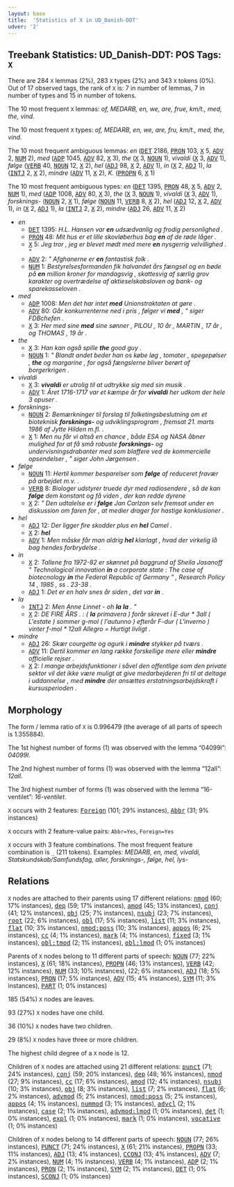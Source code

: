```yaml
---
layout: base
title:  'Statistics of X in UD_Danish-DDT'
udver: '2'
---
```


## Treebank Statistics: UD_Danish-DDT: POS Tags: `X`

There are 284 `X` lemmas (2%), 283 `X` types (2%) and 343 `X` tokens (0%).
Out of 17 observed tags, the rank of `X` is: 7 in number of lemmas, 7 in number of types and 15 in number of tokens.

The 10 most frequent `X` lemmas: <em>of, MEDARB, en, we, are, frue, km/t., med, the, vind.</em>

The 10 most frequent `X` types:  <em>of, MEDARB, en, we, are, fru, km/t., med, the, vind.</em>

The 10 most frequent ambiguous lemmas: <em>en</em> (<tt><a href="da_ddt-pos-DET.html">DET</a></tt> 2186, <tt><a href="da_ddt-pos-PRON.html">PRON</a></tt> 103, <tt><a href="da_ddt-pos-X.html">X</a></tt> 5, <tt><a href="da_ddt-pos-ADV.html">ADV</a></tt> 2, <tt><a href="da_ddt-pos-NUM.html">NUM</a></tt> 2), <em>med</em> (<tt><a href="da_ddt-pos-ADP.html">ADP</a></tt> 1045, <tt><a href="da_ddt-pos-ADV.html">ADV</a></tt> 82, <tt><a href="da_ddt-pos-X.html">X</a></tt> 3), <em>the</em> (<tt><a href="da_ddt-pos-X.html">X</a></tt> 3, <tt><a href="da_ddt-pos-NOUN.html">NOUN</a></tt> 1), <em>vivaldi</em> (<tt><a href="da_ddt-pos-X.html">X</a></tt> 3, <tt><a href="da_ddt-pos-ADV.html">ADV</a></tt> 1), <em>følge</em> (<tt><a href="da_ddt-pos-VERB.html">VERB</a></tt> 40, <tt><a href="da_ddt-pos-NOUN.html">NOUN</a></tt> 12, <tt><a href="da_ddt-pos-X.html">X</a></tt> 2), <em>hel</em> (<tt><a href="da_ddt-pos-ADJ.html">ADJ</a></tt> 98, <tt><a href="da_ddt-pos-X.html">X</a></tt> 2, <tt><a href="da_ddt-pos-ADV.html">ADV</a></tt> 1), <em>in</em> (<tt><a href="da_ddt-pos-X.html">X</a></tt> 2, <tt><a href="da_ddt-pos-ADJ.html">ADJ</a></tt> 1), <em>la</em> (<tt><a href="da_ddt-pos-INTJ.html">INTJ</a></tt> 2, <tt><a href="da_ddt-pos-X.html">X</a></tt> 2), <em>mindre</em> (<tt><a href="da_ddt-pos-ADV.html">ADV</a></tt> 11, <tt><a href="da_ddt-pos-X.html">X</a></tt> 2), <em>K.</em> (<tt><a href="da_ddt-pos-PROPN.html">PROPN</a></tt> 6, <tt><a href="da_ddt-pos-X.html">X</a></tt> 1)

The 10 most frequent ambiguous types:  <em>en</em> (<tt><a href="da_ddt-pos-DET.html">DET</a></tt> 1395, <tt><a href="da_ddt-pos-PRON.html">PRON</a></tt> 48, <tt><a href="da_ddt-pos-X.html">X</a></tt> 5, <tt><a href="da_ddt-pos-ADV.html">ADV</a></tt> 2, <tt><a href="da_ddt-pos-NUM.html">NUM</a></tt> 1), <em>med</em> (<tt><a href="da_ddt-pos-ADP.html">ADP</a></tt> 1008, <tt><a href="da_ddt-pos-ADV.html">ADV</a></tt> 80, <tt><a href="da_ddt-pos-X.html">X</a></tt> 3), <em>the</em> (<tt><a href="da_ddt-pos-X.html">X</a></tt> 3, <tt><a href="da_ddt-pos-NOUN.html">NOUN</a></tt> 1), <em>vivaldi</em> (<tt><a href="da_ddt-pos-X.html">X</a></tt> 3, <tt><a href="da_ddt-pos-ADV.html">ADV</a></tt> 1), <em>forsknings-</em> (<tt><a href="da_ddt-pos-NOUN.html">NOUN</a></tt> 2, <tt><a href="da_ddt-pos-X.html">X</a></tt> 1), <em>følge</em> (<tt><a href="da_ddt-pos-NOUN.html">NOUN</a></tt> 11, <tt><a href="da_ddt-pos-VERB.html">VERB</a></tt> 8, <tt><a href="da_ddt-pos-X.html">X</a></tt> 2), <em>hel</em> (<tt><a href="da_ddt-pos-ADJ.html">ADJ</a></tt> 12, <tt><a href="da_ddt-pos-X.html">X</a></tt> 2, <tt><a href="da_ddt-pos-ADV.html">ADV</a></tt> 1), <em>in</em> (<tt><a href="da_ddt-pos-X.html">X</a></tt> 2, <tt><a href="da_ddt-pos-ADJ.html">ADJ</a></tt> 1), <em>la</em> (<tt><a href="da_ddt-pos-INTJ.html">INTJ</a></tt> 2, <tt><a href="da_ddt-pos-X.html">X</a></tt> 2), <em>mindre</em> (<tt><a href="da_ddt-pos-ADJ.html">ADJ</a></tt> 26, <tt><a href="da_ddt-pos-ADV.html">ADV</a></tt> 11, <tt><a href="da_ddt-pos-X.html">X</a></tt> 2)


* <em>en</em>
  * <tt><a href="da_ddt-pos-DET.html">DET</a></tt> 1395: <em>H.L. Hansen var <b>en</b> udsædvanlig og frodig personlighed .</em>
  * <tt><a href="da_ddt-pos-PRON.html">PRON</a></tt> 48: <em>Mit hus er et lille skovløberhus bag <b>en</b> af de røde låger .</em>
  * <tt><a href="da_ddt-pos-X.html">X</a></tt> 5: <em>Jeg tror , jeg er blevet mødt med mere <b>en</b> nysgerrig velvillighed . "</em>
  * <tt><a href="da_ddt-pos-ADV.html">ADV</a></tt> 2: <em>" Afghanerne er <b>en</b> fantastisk folk .</em>
  * <tt><a href="da_ddt-pos-NUM.html">NUM</a></tt> 1: <em>Bestyrelsesformanden fik halvandet års fængsel og en bøde på <b>en</b> million kroner for mandagsvig , skattesvig af særlig grov karakter og overtrædelse af aktieselskabsloven og bank- og sparekasseloven .</em>
* <em>med</em>
  * <tt><a href="da_ddt-pos-ADP.html">ADP</a></tt> 1008: <em>Men det har intet <b>med</b> Unionstraktaten at gøre .</em>
  * <tt><a href="da_ddt-pos-ADV.html">ADV</a></tt> 80: <em>Går konkurrenterne ned i pris , følger vi <b>med</b> , " siger FDBchefen .</em>
  * <tt><a href="da_ddt-pos-X.html">X</a></tt> 3: <em>Her med sine <b>med</b> sine sønner , PILOU , 10 år , MARTIN , 17 år , og THOMAS , 19 år .</em>
* <em>the</em>
  * <tt><a href="da_ddt-pos-X.html">X</a></tt> 3: <em>Han kan også spille <b>the</b> good guy .</em>
  * <tt><a href="da_ddt-pos-NOUN.html">NOUN</a></tt> 1: <em>" Blandt andet beder han os købe løg , tomater , spegepølser , <b>the</b> og margarine , for også fængslerne bliver berørt af borgerkrigen .</em>
* <em>vivaldi</em>
  * <tt><a href="da_ddt-pos-X.html">X</a></tt> 3: <em><b>vivaldi</b> er utrolig til at udtrykke sig med sin musik .</em>
  * <tt><a href="da_ddt-pos-ADV.html">ADV</a></tt> 1: <em>Året 1716-1717 var et kæmpe år for <b>vivaldi</b> her udkom der hele 3 opuser .</em>
* <em>forsknings-</em>
  * <tt><a href="da_ddt-pos-NOUN.html">NOUN</a></tt> 2: <em>Bemærkninger til forslag til folketingsbeslutning om et bioteknisk <b>forsknings-</b> og udviklingsprogram , fremsat 21. marts 1986 af Jytte Hilden m.fl. .</em>
  * <tt><a href="da_ddt-pos-X.html">X</a></tt> 1: <em>Men nu får vi altså en chance , både ESA og NASA åbner mulighed for at få små robuste <b>forsknings-</b> og undervisningsdrabanter med som blaffere ved de kommercielle opsendelser , " siger John Jørgensen .</em>
* <em>følge</em>
  * <tt><a href="da_ddt-pos-NOUN.html">NOUN</a></tt> 11: <em>Hertil kommer besparelser som <b>følge</b> af reduceret fravær på arbejdet m.v. .</em>
  * <tt><a href="da_ddt-pos-VERB.html">VERB</a></tt> 8: <em>Biologer udstyrer truede dyr med radiosendere , så de kan <b>følge</b> dem konstant og få viden , der kan redde dyrene</em>
  * <tt><a href="da_ddt-pos-X.html">X</a></tt> 2: <em>" Den udtalelse er i <b>følge</b> Jan Carlzon selv fremsat under en diskussion om faren for , at medier drager for hastige konklusioner .</em>
* <em>hel</em>
  * <tt><a href="da_ddt-pos-ADJ.html">ADJ</a></tt> 12: <em>Der ligger fire skodder plus en <b>hel</b> Camel .</em>
  * <tt><a href="da_ddt-pos-X.html">X</a></tt> 2: <em><b>hel</b></em>
  * <tt><a href="da_ddt-pos-ADV.html">ADV</a></tt> 1: <em>Men måske får man aldrig <b>hel</b> klarlagt , hvad der virkelig lå bag hendes forbrydelse .</em>
* <em>in</em>
  * <tt><a href="da_ddt-pos-X.html">X</a></tt> 2: <em>Tallene fra 1972-82 er skønnet på baggrund af Sheila Jasanoff " Technological innovation <b>in</b> a corporate state : The case of biotecnology <b>in</b> the Federal Republic of Germany " , Research Policy 14 , 1985 , ss . 23-38 .</em>
  * <tt><a href="da_ddt-pos-ADJ.html">ADJ</a></tt> 1: <em>Det er en halv snes år siden , det var <b>in</b> .</em>
* <em>la</em>
  * <tt><a href="da_ddt-pos-INTJ.html">INTJ</a></tt> 2: <em>Men Anne Linnet - oh <b>la</b> <b>la</b> . "</em>
  * <tt><a href="da_ddt-pos-X.html">X</a></tt> 2: <em>DE FIRE ÅRS . : ( <b>la</b> primavera ) forår skrevet i E-dur * 3all ( L'estate ) sommer g-mol ( l'autunno ) efterår F-dur ( L'inverno ) vinter f-mol * 12all Allegro = Hurtigt livligt .</em>
* <em>mindre</em>
  * <tt><a href="da_ddt-pos-ADJ.html">ADJ</a></tt> 26: <em>Skær courgette og agurk i <b>mindre</b> stykker på tværs .</em>
  * <tt><a href="da_ddt-pos-ADV.html">ADV</a></tt> 11: <em>Dertil kommer en lang række forskellige mere eller <b>mindre</b> officielle rejser .</em>
  * <tt><a href="da_ddt-pos-X.html">X</a></tt> 2: <em>I mange arbejdsfunktioner i såvel den offentlige som den private sektor vil det ikke være muligt at give medarbejderen fri til at deltage i uddannelse , med <b>mindre</b> der ansættes erstatningsarbejdskraft i kursusperioden .</em>

## Morphology

The form / lemma ratio of `X` is 0.996479 (the average of all parts of speech is 1.355884).

The 1st highest number of forms (1) was observed with the lemma “04099l”: <em>04099l</em>.

The 2nd highest number of forms (1) was observed with the lemma “12all”: <em>12all</em>.

The 3rd highest number of forms (1) was observed with the lemma “16-ventilet”: <em>16-ventilet</em>.

`X` occurs with 2 features: <tt><a href="da_ddt-feat-Foreign.html">Foreign</a></tt> (101; 29% instances), <tt><a href="da_ddt-feat-Abbr.html">Abbr</a></tt> (31; 9% instances)

`X` occurs with 2 feature-value pairs: `Abbr=Yes`, `Foreign=Yes`

`X` occurs with 3 feature combinations.
The most frequent feature combination is `_` (211 tokens).
Examples: <em>MEDARB, en, med, vivaldi, Statskundskab/Samfundsfag, aller, forsknings-, følge, hel, lys-</em>


## Relations

`X` nodes are attached to their parents using 17 different relations: <tt><a href="da_ddt-dep-nmod.html">nmod</a></tt> (60; 17% instances), <tt><a href="da_ddt-dep-dep.html">dep</a></tt> (59; 17% instances), <tt><a href="da_ddt-dep-amod.html">amod</a></tt> (45; 13% instances), <tt><a href="da_ddt-dep-conj.html">conj</a></tt> (41; 12% instances), <tt><a href="da_ddt-dep-obj.html">obj</a></tt> (25; 7% instances), <tt><a href="da_ddt-dep-nsubj.html">nsubj</a></tt> (23; 7% instances), <tt><a href="da_ddt-dep-root.html">root</a></tt> (22; 6% instances), <tt><a href="da_ddt-dep-obl.html">obl</a></tt> (17; 5% instances), <tt><a href="da_ddt-dep-list.html">list</a></tt> (11; 3% instances), <tt><a href="da_ddt-dep-flat.html">flat</a></tt> (10; 3% instances), <tt><a href="da_ddt-dep-nmod-poss.html">nmod:poss</a></tt> (10; 3% instances), <tt><a href="da_ddt-dep-appos.html">appos</a></tt> (6; 2% instances), <tt><a href="da_ddt-dep-cc.html">cc</a></tt> (4; 1% instances), <tt><a href="da_ddt-dep-mark.html">mark</a></tt> (4; 1% instances), <tt><a href="da_ddt-dep-fixed.html">fixed</a></tt> (3; 1% instances), <tt><a href="da_ddt-dep-obl-tmod.html">obl:tmod</a></tt> (2; 1% instances), <tt><a href="da_ddt-dep-obl-lmod.html">obl:lmod</a></tt> (1; 0% instances)

Parents of `X` nodes belong to 11 different parts of speech: <tt><a href="da_ddt-pos-NOUN.html">NOUN</a></tt> (77; 22% instances), <tt><a href="da_ddt-pos-X.html">X</a></tt> (61; 18% instances), <tt><a href="da_ddt-pos-PROPN.html">PROPN</a></tt> (46; 13% instances), <tt><a href="da_ddt-pos-VERB.html">VERB</a></tt> (42; 12% instances), <tt><a href="da_ddt-pos-NUM.html">NUM</a></tt> (33; 10% instances),  (22; 6% instances), <tt><a href="da_ddt-pos-ADJ.html">ADJ</a></tt> (18; 5% instances), <tt><a href="da_ddt-pos-PRON.html">PRON</a></tt> (17; 5% instances), <tt><a href="da_ddt-pos-ADV.html">ADV</a></tt> (15; 4% instances), <tt><a href="da_ddt-pos-SYM.html">SYM</a></tt> (11; 3% instances), <tt><a href="da_ddt-pos-PART.html">PART</a></tt> (1; 0% instances)

185 (54%) `X` nodes are leaves.

93 (27%) `X` nodes have one child.

36 (10%) `X` nodes have two children.

29 (8%) `X` nodes have three or more children.

The highest child degree of a `X` node is 12.

Children of `X` nodes are attached using 21 different relations: <tt><a href="da_ddt-dep-punct.html">punct</a></tt> (71; 24% instances), <tt><a href="da_ddt-dep-conj.html">conj</a></tt> (59; 20% instances), <tt><a href="da_ddt-dep-dep.html">dep</a></tt> (48; 16% instances), <tt><a href="da_ddt-dep-nmod.html">nmod</a></tt> (27; 9% instances), <tt><a href="da_ddt-dep-cc.html">cc</a></tt> (17; 6% instances), <tt><a href="da_ddt-dep-amod.html">amod</a></tt> (12; 4% instances), <tt><a href="da_ddt-dep-nsubj.html">nsubj</a></tt> (10; 3% instances), <tt><a href="da_ddt-dep-obj.html">obj</a></tt> (8; 3% instances), <tt><a href="da_ddt-dep-list.html">list</a></tt> (7; 2% instances), <tt><a href="da_ddt-dep-flat.html">flat</a></tt> (6; 2% instances), <tt><a href="da_ddt-dep-advmod.html">advmod</a></tt> (5; 2% instances), <tt><a href="da_ddt-dep-nmod-poss.html">nmod:poss</a></tt> (5; 2% instances), <tt><a href="da_ddt-dep-appos.html">appos</a></tt> (4; 1% instances), <tt><a href="da_ddt-dep-nummod.html">nummod</a></tt> (3; 1% instances), <tt><a href="da_ddt-dep-advcl.html">advcl</a></tt> (2; 1% instances), <tt><a href="da_ddt-dep-case.html">case</a></tt> (2; 1% instances), <tt><a href="da_ddt-dep-advmod-lmod.html">advmod:lmod</a></tt> (1; 0% instances), <tt><a href="da_ddt-dep-det.html">det</a></tt> (1; 0% instances), <tt><a href="da_ddt-dep-expl.html">expl</a></tt> (1; 0% instances), <tt><a href="da_ddt-dep-mark.html">mark</a></tt> (1; 0% instances), <tt><a href="da_ddt-dep-vocative.html">vocative</a></tt> (1; 0% instances)

Children of `X` nodes belong to 14 different parts of speech: <tt><a href="da_ddt-pos-NOUN.html">NOUN</a></tt> (77; 26% instances), <tt><a href="da_ddt-pos-PUNCT.html">PUNCT</a></tt> (71; 24% instances), <tt><a href="da_ddt-pos-X.html">X</a></tt> (61; 21% instances), <tt><a href="da_ddt-pos-PROPN.html">PROPN</a></tt> (33; 11% instances), <tt><a href="da_ddt-pos-ADJ.html">ADJ</a></tt> (13; 4% instances), <tt><a href="da_ddt-pos-CCONJ.html">CCONJ</a></tt> (13; 4% instances), <tt><a href="da_ddt-pos-ADV.html">ADV</a></tt> (7; 2% instances), <tt><a href="da_ddt-pos-NUM.html">NUM</a></tt> (4; 1% instances), <tt><a href="da_ddt-pos-VERB.html">VERB</a></tt> (4; 1% instances), <tt><a href="da_ddt-pos-ADP.html">ADP</a></tt> (2; 1% instances), <tt><a href="da_ddt-pos-PRON.html">PRON</a></tt> (2; 1% instances), <tt><a href="da_ddt-pos-SYM.html">SYM</a></tt> (2; 1% instances), <tt><a href="da_ddt-pos-DET.html">DET</a></tt> (1; 0% instances), <tt><a href="da_ddt-pos-SCONJ.html">SCONJ</a></tt> (1; 0% instances)

